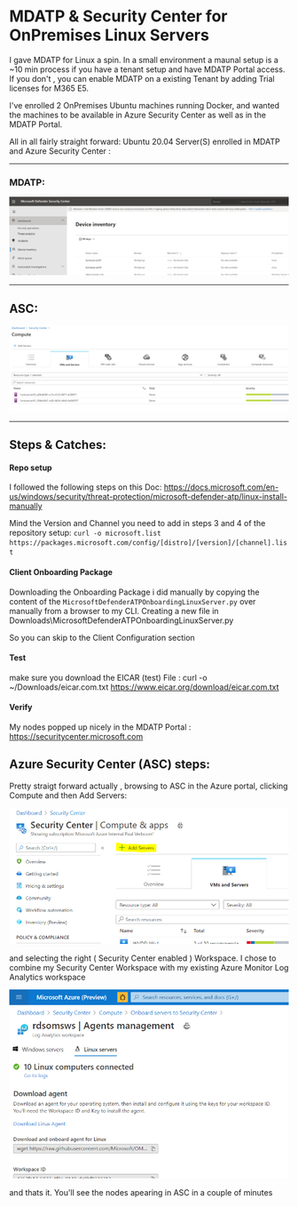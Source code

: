 # MDATP & Security Center for OnPremises Linux Servers


I gave MDATP for Linux a spin. In a small environment a maunal setup is a ~10 min process if you have a tenant setup and have MDATP Portal access.
If you don't , you can enable MDATP on a existing Tenant by adding Trial licenses for M365 E5.

I've enrolled 2 OnPremises Ubuntu machines running Docker, and wanted the machines to be available in Azure Security Center as well as in the MDATP Portal. 

All in all fairly straight forward: Ubuntu 20.04 Server(S) enrolled in MDATP and Azure Security Center : 

----------------
### MDATP:

![Screenshot](https://github.com/verboompj/Other/blob/master/Pictures/wdatpdevices.PNG)

-----------------
## ASC: 

![Screenshot](https://github.com/verboompj/Other/blob/master/Pictures/securitycenter.PNG)

-----------------

## Steps & Catches: 

#### Repo setup
I followed the following steps on this Doc: https://docs.microsoft.com/en-us/windows/security/threat-protection/microsoft-defender-atp/linux-install-manually 

Mind the Version and Channel you need to add in steps 3 and 4 of the repository setup:
`curl -o microsoft.list https://packages.microsoft.com/config/[distro]/[version]/[channel].list`

#### Client Onboarding Package
Downloading the Onboarding Package i did manually by copying the content of the `MicrosoftDefenderATPOnboardingLinuxServer.py` over manually from a browser to my CLI.
Creating a new file in Downloads\MicrosoftDefenderATPOnboardingLinuxServer.py 

So you can skip to the Client Configuration section

#### Test 

make sure you download the EICAR (test) File : curl -o ~/Downloads/eicar.com.txt https://www.eicar.org/download/eicar.com.txt

#### Verify

My nodes popped up nicely in the MDATP Portal : https://securitycenter.microsoft.com 

## Azure Security Center (ASC) steps:

Pretty straigt forward actually , browsing to ASC in the Azure portal, clicking Compute and then Add Servers:

![Screenshot](https://github.com/verboompj/Other/blob/master/Pictures/ascadd1.PNG)

and selecting the right ( Security Center enabled ) Workspace. I chose to combine my Security Center Workspace with my existing Azure Monitor Log Analytics workspace

![Screenshot](https://github.com/verboompj/Other/blob/master/Pictures/ascadd.PNG)

and thats it. You'll see the nodes apearing in ASC in a couple of minutes



